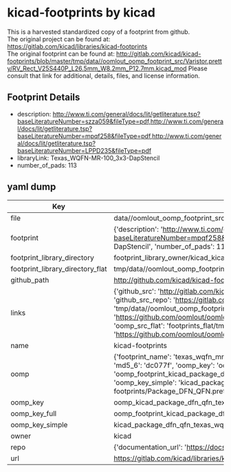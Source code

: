 # kicad-footprints by kicad  
This is a harvested standardized copy of a footprint from github.  
The original project can be found at:  
https://gitlab.com/kicad/libraries/kicad-footprints  
The original footprint can be found at:
http://gitlab.com/kicad/kicad-footprints/blob/master/tmp/data//oomlout_oomp_footprint_src/Varistor.pretty/RV_Rect_V25S440P_L26.5mm_W8.2mm_P12.7mm.kicad_mod
Please consult that link for additional, details, files, and license information.  
## Footprint Details
* description: http://www.ti.com/general/docs/lit/getliterature.tsp?baseLiteratureNumber=szza059&fileType=pdf,http://www.ti.com/general/docs/lit/getliterature.tsp?baseLiteratureNumber=mpqf258&fileType=pdf,http://www.ti.com/general/docs/lit/getliterature.tsp?baseLiteratureNumber=LPPD235&fileType=pdf  
* libraryLink: Texas_WQFN-MR-100_3x3-DapStencil  
* number_of_pads: 113  
## yaml dump  
| Key | Value |  
| --- | --- |  
| file | data//oomlout_oomp_footprint_src/kicad-footprints/Package_DFN_QFN.pretty/Texas_WQFN-MR-100_3x3-DapStencil.kicad_mod |  
| footprint | {'description': 'http://www.ti.com/general/docs/lit/getliterature.tsp?baseLiteratureNumber=szza059&fileType=pdf,http://www.ti.com/general/docs/lit/getliterature.tsp?baseLiteratureNumber=mpqf258&fileType=pdf,http://www.ti.com/general/docs/lit/getliterature.tsp?baseLiteratureNumber=LPPD235&fileType=pdf', 'libraryLink': 'Texas_WQFN-MR-100_3x3-DapStencil', 'number_of_pads': 113} |  
| footprint_library_directory | footprint_library_owner/kicad_kicad-footprints/ |  
| footprint_library_directory_flat | tmp/data//oomlout_oomp_footprint_src/footprints_flat/kicad_package_dfn_qfn_texas_wqfn_mr_100_3x3_dapstencil/working |  
| github_path | http://github.com/kicad/kicad-footprints/blob/master/tmp/data//oomlout_oomp_footprint_src/Package_DFN_QFN.pretty/Texas_WQFN-MR-100_3x3-DapStencil.kicad_mod |  
| links | {'github_src': 'http://gitlab.com/kicad/kicad-footprints/blob/master/tmp/data//oomlout_oomp_footprint_src/Varistor.pretty/RV_Rect_V25S440P_L26.5mm_W8.2mm_P12.7mm.kicad_mod', 'github_src_repo': 'https://gitlab.com/kicad/libraries/kicad-footprints', 'oomp_bot': 'tmp/data//oomlout_oomp_footprint_src/footprints/kicad_package_dfn_qfn_texas_wqfn_mr_100_3x3_dapstencil/working', 'oomp_bot_github': 'https://github.com/oomlout/oomlout_oomp_footprint_bot/tree/main/tmp/data//oomlout_oomp_footprint_src/footprints/kicad_package_dfn_qfn_texas_wqfn_mr_100_3x3_dapstencil/working', 'oomp_src_flat': 'footprints_flat/tmp/data//oomlout_oomp_footprint_src/footprints_flat/kicad_package_dfn_qfn_texas_wqfn_mr_100_3x3_dapstencil/working', 'oomp_src_flat_github': 'https://github.com/oomlout/oomlout_oomp_footprint_src/tree/main/tmp/data//oomlout_oomp_footprint_src/footprints_flat/kicad_package_dfn_qfn_texas_wqfn_mr_100_3x3_dapstencil/working'} |  
| name | kicad-footprints |  
| oomp | {'footprint_name': 'texas_wqfn_mr_100_3x3_dapstencil', 'library_name': 'package_dfn_qfn', 'md5': 'dc077f184a70addd20295e5e692cd4d6', 'md5_10': 'dc077f184a', 'md5_5': 'dc077', 'md5_6': 'dc077f', 'oomp_key': 'oomp_kicad_package_dfn_qfn_texas_wqfn_mr_100_3x3_dapstencil', 'oomp_key_extra': 'oomp_footprint_kicad_package_dfn_qfn_texas_wqfn_mr_100_3x3_dapstencil', 'oomp_key_full': 'oomp_footprint_kicad_package_dfn_qfn_texas_wqfn_mr_100_3x3_dapstencil_dc077f', 'oomp_key_simple': 'kicad_package_dfn_qfn_texas_wqfn_mr_100_3x3_dapstencil', 'original_filename': 'data//oomlout_oomp_footprint_src/kicad-footprints/Package_DFN_QFN.pretty/Texas_WQFN-MR-100_3x3-DapStencil.kicad_mod', 'owner_name': 'kicad'} |  
| oomp_key | oomp_kicad_package_dfn_qfn_texas_wqfn_mr_100_3x3_dapstencil |  
| oomp_key_full | oomp_footprint_kicad_package_dfn_qfn_texas_wqfn_mr_100_3x3_dapstencil |  
| oomp_key_simple | kicad_package_dfn_qfn_texas_wqfn_mr_100_3x3_dapstencil |  
| owner | kicad |  
| repo | {'documentation_url': 'https://docs.github.com/rest/repos/repos#get-a-repository', 'message': 'Not Found'} |  
| url | https://gitlab.com/kicad/libraries/kicad-footprints |  

